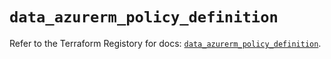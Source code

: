 # `data_azurerm_policy_definition`

Refer to the Terraform Registory for docs: [`data_azurerm_policy_definition`](https://www.terraform.io/docs/providers/azurerm/d/policy_definition).
